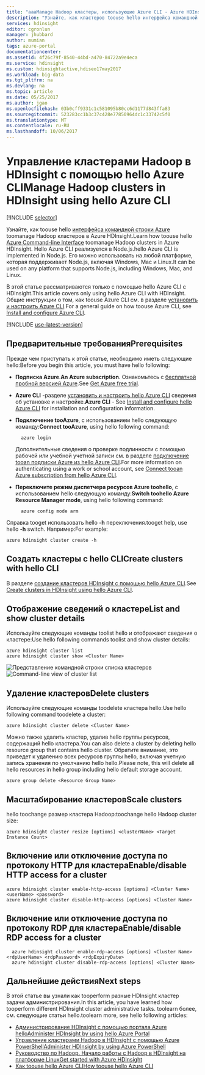 ```yaml
---
title: "aaaManage Hadoop кластеры, использующие Azure CLI - Azure HDInsight | Документы Microsoft"
description: "Узнайте, как кластеров toouse hello интерфейса командной строки Azure toomanage Hadoop в Azure HDInsight. Hello Azure CLI работает в Windows, Mac и Linux."
services: hdinsight
editor: cgronlun
manager: jhubbard
author: mumian
tags: azure-portal
documentationcenter: 
ms.assetid: 4f26c79f-8540-44bd-a470-84722a9e4eca
ms.service: hdinsight
ms.custom: hdinsightactive,hdiseo17may2017
ms.workload: big-data
ms.tgt_pltfrm: na
ms.devlang: na
ms.topic: article
ms.date: 05/25/2017
ms.author: jgao
ms.openlocfilehash: 03b0cff9331c1c581095b80cc6d1177d843ffa83
ms.sourcegitcommit: 523283cc1b3c37c428e77850964dc1c33742c5f0
ms.translationtype: MT
ms.contentlocale: ru-RU
ms.lasthandoff: 10/06/2017
---
```

# <a name="manage-hadoop-clusters-in-hdinsight-using-hello-azure-cli"></a><span data-ttu-id="c2bec-104">Управление кластерами Hadoop в HDInsight с помощью hello Azure CLI</span><span class="sxs-lookup"><span data-stu-id="c2bec-104">Manage Hadoop clusters in HDInsight using hello Azure CLI</span></span>
[!INCLUDE [selector](../../includes/hdinsight-portal-management-selector.md)]

<span data-ttu-id="c2bec-105">Узнайте, как toouse hello [интерфейса командной строки Azure](../cli-install-nodejs.md) toomanage Hadoop кластеров в Azure HDInsight.</span><span class="sxs-lookup"><span data-stu-id="c2bec-105">Learn how toouse hello [Azure Command-line Interface](../cli-install-nodejs.md) toomanage Hadoop clusters in Azure HDInsight.</span></span> <span data-ttu-id="c2bec-106">Hello Azure CLI реализуется в Node.js.</span><span class="sxs-lookup"><span data-stu-id="c2bec-106">hello Azure CLI is implemented in Node.js.</span></span> <span data-ttu-id="c2bec-107">Его можно использовать на любой платформе, которая поддерживает Node.js, включая Windows, Mac и Linux.</span><span class="sxs-lookup"><span data-stu-id="c2bec-107">It can be used on any platform that supports Node.js, including Windows, Mac, and Linux.</span></span>

<span data-ttu-id="c2bec-108">В этой статье рассматриваются только с помощью hello Azure CLI с HDInsight.</span><span class="sxs-lookup"><span data-stu-id="c2bec-108">This article covers only using hello Azure CLI with HDInsight.</span></span> <span data-ttu-id="c2bec-109">Общие инструкции о том, как toouse Azure CLI см. в разделе [установить и настроить Azure CLI][azure-command-line-tools].</span><span class="sxs-lookup"><span data-stu-id="c2bec-109">For a general guide on how toouse Azure CLI, see [Install and configure Azure CLI][azure-command-line-tools].</span></span>

[!INCLUDE [use-latest-version](../../includes/hdinsight-use-latest-cli.md)]

## <a name="prerequisites"></a><span data-ttu-id="c2bec-110">Предварительные требования</span><span class="sxs-lookup"><span data-stu-id="c2bec-110">Prerequisites</span></span>
<span data-ttu-id="c2bec-111">Прежде чем приступать к этой статье, необходимо иметь следующие hello:</span><span class="sxs-lookup"><span data-stu-id="c2bec-111">Before you begin this article, you must have hello following:</span></span>

* <span data-ttu-id="c2bec-112">**Подписка Azure**.</span><span class="sxs-lookup"><span data-stu-id="c2bec-112">**An Azure subscription**.</span></span> <span data-ttu-id="c2bec-113">Ознакомьтесь с [бесплатной пробной версией Azure](https://azure.microsoft.com/documentation/videos/get-azure-free-trial-for-testing-hadoop-in-hdinsight/).</span><span class="sxs-lookup"><span data-stu-id="c2bec-113">See [Get Azure free trial](https://azure.microsoft.com/documentation/videos/get-azure-free-trial-for-testing-hadoop-in-hdinsight/).</span></span>
* <span data-ttu-id="c2bec-114">**Azure CLI** -разделе [установить и настроить hello Azure CLI](../cli-install-nodejs.md) сведения об установке и настройке.</span><span class="sxs-lookup"><span data-stu-id="c2bec-114">**Azure CLI** - See [Install and configure hello Azure CLI](../cli-install-nodejs.md) for installation and configuration information.</span></span>
* <span data-ttu-id="c2bec-115">**Подключение tooAzure**, с использованием hello следующую команду:</span><span class="sxs-lookup"><span data-stu-id="c2bec-115">**Connect tooAzure**, using hello following command:</span></span>
  
        azure login
  
    <span data-ttu-id="c2bec-116">Дополнительные сведения о проверке подлинности с помощью рабочей или учебной учетной записи см. в разделе [подключение tooan подписки Azure из hello Azure CLI](../xplat-cli-connect.md).</span><span class="sxs-lookup"><span data-stu-id="c2bec-116">For more information on authenticating using a work or school account, see [Connect tooan Azure subscription from hello Azure CLI](../xplat-cli-connect.md).</span></span>
* <span data-ttu-id="c2bec-117">**Переключите режим диспетчера ресурсов Azure toohello**, с использованием hello следующую команду:</span><span class="sxs-lookup"><span data-stu-id="c2bec-117">**Switch toohello Azure Resource Manager mode**, using hello following command:</span></span>
  
        azure config mode arm

<span data-ttu-id="c2bec-118">Справка tooget использовать hello **-h** переключения.</span><span class="sxs-lookup"><span data-stu-id="c2bec-118">tooget help, use hello **-h** switch.</span></span>  <span data-ttu-id="c2bec-119">Например:</span><span class="sxs-lookup"><span data-stu-id="c2bec-119">For example:</span></span>

    azure hdinsight cluster create -h

## <a name="create-clusters-with-hello-cli"></a><span data-ttu-id="c2bec-120">Создать кластеры с hello CLI</span><span class="sxs-lookup"><span data-stu-id="c2bec-120">Create clusters with hello CLI</span></span>
<span data-ttu-id="c2bec-121">В разделе [создание кластеров HDInsight с помощью hello Azure CLI](hdinsight-hadoop-create-linux-clusters-azure-cli.md).</span><span class="sxs-lookup"><span data-stu-id="c2bec-121">See [Create clusters in HDInsight using hello Azure CLI](hdinsight-hadoop-create-linux-clusters-azure-cli.md).</span></span>

## <a name="list-and-show-cluster-details"></a><span data-ttu-id="c2bec-122">Отображение сведений о кластере</span><span class="sxs-lookup"><span data-stu-id="c2bec-122">List and show cluster details</span></span>
<span data-ttu-id="c2bec-123">Используйте следующие команды toolist hello и отображают сведения о кластере:</span><span class="sxs-lookup"><span data-stu-id="c2bec-123">Use hello following commands toolist and show cluster details:</span></span>

    azure hdinsight cluster list
    azure hdinsight cluster show <Cluster Name>

<span data-ttu-id="c2bec-124">![Представление командной строки списка кластеров][image-cli-clusterlisting]</span><span class="sxs-lookup"><span data-stu-id="c2bec-124">![Command-line view of cluster list][image-cli-clusterlisting]</span></span>

## <a name="delete-clusters"></a><span data-ttu-id="c2bec-125">Удаление кластеров</span><span class="sxs-lookup"><span data-stu-id="c2bec-125">Delete clusters</span></span>
<span data-ttu-id="c2bec-126">Используйте следующие команды toodelete кластера hello:</span><span class="sxs-lookup"><span data-stu-id="c2bec-126">Use hello following command toodelete a cluster:</span></span>

    azure hdinsight cluster delete <Cluster Name>

<span data-ttu-id="c2bec-127">Можно также удалить кластер, удалив hello группы ресурсов, содержащий hello кластера.</span><span class="sxs-lookup"><span data-stu-id="c2bec-127">You can also delete a cluster by deleting hello resource group that contains hello cluster.</span></span> <span data-ttu-id="c2bec-128">Обратите внимание, это приведет к удалению всех ресурсов группы hello, включая учетную запись хранения по умолчанию hello hello.</span><span class="sxs-lookup"><span data-stu-id="c2bec-128">Please note, this will delete all hello resources in hello group including hello default storage account.</span></span>

    azure group delete <Resource Group Name>

## <a name="scale-clusters"></a><span data-ttu-id="c2bec-129">Масштабирование кластеров</span><span class="sxs-lookup"><span data-stu-id="c2bec-129">Scale clusters</span></span>
<span data-ttu-id="c2bec-130">hello toochange размер кластера Hadoop:</span><span class="sxs-lookup"><span data-stu-id="c2bec-130">toochange hello Hadoop cluster size:</span></span>

    azure hdinsight cluster resize [options] <clusterName> <Target Instance Count>


## <a name="enabledisable-http-access-for-a-cluster"></a><span data-ttu-id="c2bec-131">Включение или отключение доступа по протоколу HTTP для кластера</span><span class="sxs-lookup"><span data-stu-id="c2bec-131">Enable/disable HTTP access for a cluster</span></span>
    azure hdinsight cluster enable-http-access [options] <Cluster Name> <userName> <password>
    azure hdinsight cluster disable-http-access [options] <Cluster Name>

## <a name="enabledisable-rdp-access-for-a-cluster"></a><span data-ttu-id="c2bec-132">Включение или отключение доступа по протоколу RDP для кластера</span><span class="sxs-lookup"><span data-stu-id="c2bec-132">Enable/disable RDP access for a cluster</span></span>
      azure hdinsight cluster enable-rdp-access [options] <Cluster Name> <rdpUserName> <rdpPassword> <rdpExpiryDate>
      azure hdinsight cluster disable-rdp-access [options] <Cluster Name>


## <a name="next-steps"></a><span data-ttu-id="c2bec-133">Дальнейшие действия</span><span class="sxs-lookup"><span data-stu-id="c2bec-133">Next steps</span></span>
<span data-ttu-id="c2bec-134">В этой статье вы узнали как tooperform разные HDInsight кластер задачи администрирования.</span><span class="sxs-lookup"><span data-stu-id="c2bec-134">In this article, you have learned how tooperform different HDInsight cluster administrative tasks.</span></span> <span data-ttu-id="c2bec-135">toolearn более, см. следующие статьи hello.</span><span class="sxs-lookup"><span data-stu-id="c2bec-135">toolearn more, see hello following articles:</span></span>

* <span data-ttu-id="c2bec-136">[Администрирование HDInsight с помощью портала Azure hello][hdinsight-admin-portal]</span><span class="sxs-lookup"><span data-stu-id="c2bec-136">[Administer HDInsight by using hello Azure Portal][hdinsight-admin-portal]</span></span>
* <span data-ttu-id="c2bec-137">[Управление кластерами Hadoop в HDInsight с помощью Azure PowerShell][hdinsight-admin-powershell]</span><span class="sxs-lookup"><span data-stu-id="c2bec-137">[Administer HDInsight by using Azure PowerShell][hdinsight-admin-powershell]</span></span>
* <span data-ttu-id="c2bec-138">[Руководство по Hadoop. Начало работы с Hadoop в HDInsight на платформе Linux][hdinsight-get-started]</span><span class="sxs-lookup"><span data-stu-id="c2bec-138">[Get started with Azure HDInsight][hdinsight-get-started]</span></span>
* <span data-ttu-id="c2bec-139">[Как toouse hello Azure CLI][azure-command-line-tools]</span><span class="sxs-lookup"><span data-stu-id="c2bec-139">[How toouse hello Azure CLI][azure-command-line-tools]</span></span>

[azure-command-line-tools]: ../cli-install-nodejs.md
[azure-create-storageaccount]:../storage/common/storage-create-storage-account.md
[azure-purchase-options]: http://azure.microsoft.com/pricing/purchase-options/
[azure-member-offers]: http://azure.microsoft.com/pricing/member-offers/
[azure-free-trial]: http://azure.microsoft.com/pricing/free-trial/


[hdinsight-admin-portal]: hdinsight-administer-use-management-portal.md
[hdinsight-admin-powershell]: hdinsight-administer-use-powershell.md
[hdinsight-get-started]: hdinsight-hadoop-linux-tutorial-get-started.md

[image-cli-account-download-import]: ./media/hdinsight-administer-use-command-line/HDI.CLIAccountDownloadImport.png
[image-cli-clustercreation]: ./media/hdinsight-administer-use-command-line/HDI.CLIClusterCreation.png
[image-cli-clustercreation-config]: ./media/hdinsight-administer-use-command-line/HDI.CLIClusterCreationConfig.png
[image-cli-clusterlisting]: ./media/hdinsight-administer-use-command-line/command-line-list-of-clusters.png "Отображение кластеров"
